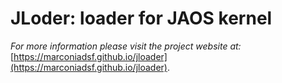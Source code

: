 # JLoder: loader for JAOS kernel

_For more information please visit the project website at:_ [https://marconiadsf.github.io/jloader](https://marconiadsf.github.io/jloader).

